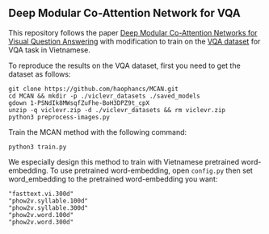 Deep Modular Co-Attention Network for VQA
----

This repository follows the paper [Deep Modular Co-Attention Networks for Visual Question Answering](https://arxiv.org/pdf/1906.10770.pdf) with modification to train on the [VQA dataset]() for VQA task in Vietnamese.

To reproduce the results on the VQA dataset, first you need to get the dataset as follows:
```
git clone https://github.com/haophancs/MCAN.git
cd MCAN && mkdir -p ./viclevr_datasets ./saved_models
gdown 1-PSNdIk8MWsqfZuFhe-BoH3DPZ9t_cpX
unzip -q viclevr.zip -d ./viclevr_datasets && rm viclevr.zip
python3 preprocess-images.py
```

Train the MCAN method with the following command:
```
python3 train.py
```

We especially design this method to train with Vietnamese pretrained word-embedding. To use pretrained word-embedding, open `config.py` then set word_embedding to the pretrained word-embedding you want:
```
"fasttext.vi.300d"
"phow2v.syllable.100d"
"phow2v.syllable.300d"
"phow2v.word.100d"
"phow2v.word.300d"
```